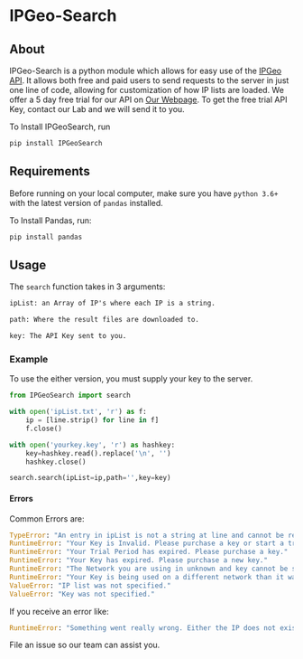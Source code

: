 # IPGeo-Search

## About

IPGeo-Search is a python module which allows for easy use of the [IPGeo API](https://github.com/MatthiasRathbun/IPGeo). It allows both free and paid users to send requests to the server in just one line of code, allowing for customization of how IP lists are loaded. We offer a 5 day free trial for our API on [Our Webpage](http://ipgeo.azurewebsites.net/). To get the free trial API Key, contact our Lab and we will send it to you.

To Install IPGeoSearch, run

```cmd
pip install IPGeoSearch
```

## Requirements

Before running on your local computer, make sure you have `python 3.6+` with the latest version of `pandas` installed.

To Install Pandas, run:

```cmd
pip install pandas
```

## Usage

The `search` function takes in 3 arguments:

```txt
ipList: an Array of IP's where each IP is a string.

path: Where the result files are downloaded to.

key: The API Key sent to you.

```

### Example

To use the either version, you must supply your key to the server.

```python
from IPGeoSearch import search

with open('ipList.txt', 'r') as f:
    ip = [line.strip() for line in f]
    f.close()

with open('yourkey.key', 'r') as hashkey:
    key=hashkey.read().replace('\n', '')
    hashkey.close()

search.search(ipList=ip,path='',key=key)
```

#### Errors

Common Errors are:

```python
TypeError: "An entry in ipList is not a string at line and cannot be read by the server"
RuntimeError: "Your Key is Invalid. Please purchase a key or start a trial."
RuntimeError: "Your Trial Period has expired. Please purchase a key."
RuntimeError: "Your Key has expired. Please purchase a new key."
RuntimeError: "The Network you are using in unknown and key cannot be secured. Please change networks."
RuntimeError: "Your Key is being used on a different network than it was registered on. Please use your original network or purchase a new key for this network."
ValueError: "IP list was not specified."
ValueError: "Key was not specified."
```

If you receive an error like:

```python
RuntimeError: "Something went really wrong. Either the IP does not exist in the database, server is down, or another error occured. Check x.x.x.x.json for more details and file an issue if you are unable to solve the problem."
```

File an issue so our team can assist you.
